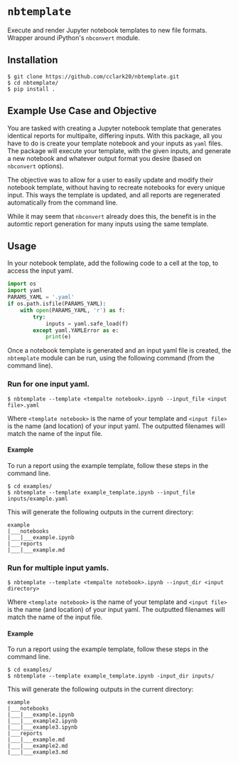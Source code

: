 # `nbtemplate`
Execute and render Jupyter notebook templates to new file formats. Wrapper around iPython's `nbconvert` module.

## Installation
```
$ git clone https://github.com/cclark20/nbtemplate.git
$ cd nbtemplate/
$ pip install .
```

## Example Use Case and Objective
You are tasked with creating a Jupyter notebook template that generates identical reports for multipalte, differing inputs. With this package, all you have to do is create your template notebook and your inputs as `yaml` files. The package will execute your template, with the given inputs, and generate a new notebook and whatever output format you desire (based on `nbconvert` options).

The objective was to allow for a user to easily update and modify their notebook template, without having to recreate notebooks for every unique input. This ways the template is updated, and all reports are regenerated automatically from the command line.

While it may seem that `nbconvert` already does this, the benefit is in the automtic report generation for many inputs using the same template. 

## Usage
In your notebook template, add the following code to a cell at the top, to access the input yaml.
```python
import os
import yaml
PARAMS_YAML = '.yaml'
if os.path.isfile(PARAMS_YAML):
    with open(PARAMS_YAML, 'r') as f:
        try:
            inputs = yaml.safe_load(f)
        except yaml.YAMLError as e:
            print(e)
```
Once a notebook template is generated and an input yaml file is created, the `nbtemplate` module can be run, using the following command (from the command line).

### Run for one input yaml.
```
$ nbtemplate --template <tempalte notebook>.ipynb --input_file <input file>.yaml
```

Where `<template notebook>` is the name of your template and `<input file>` is the name (and location) of your input yaml. The outputted filenames will match the name of the input file.

#### Example
To run a report using the example template, follow these steps in the command line. 
```
$ cd examples/
$ nbtemplate --template example_template.ipynb --input_file inputs/example.yaml
```

This will generate the following outputs in the current directory:
```
example
|___notebooks
|___|___example.ipynb
|___reports
|___|___example.md
```

### Run for multiple input yamls.
```
$ nbtemplate --template <tempalte notebook>.ipynb --input_dir <input directory>
```

Where `<template notebook>` is the name of your template and `<input file>` is the name (and location) of your input yaml. The outputted filenames will match the name of the input file.

#### Example
To run a report using the example template, follow these steps in the command line. 
```
$ cd examples/
$ nbtemplate --template example_template.ipynb -input_dir inputs/
```

This will generate the following outputs in the current directory:
```
example
|___notebooks
|___|___example.ipynb
|___|___example2.ipynb
|___|___example3.ipynb
|___reports
|___|___example.md
|___|___example2.md
|___|___example3.md
```
